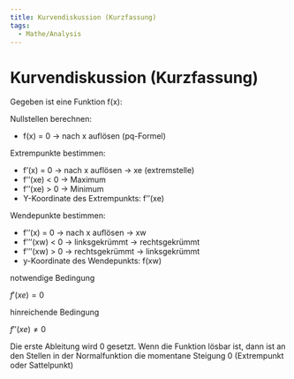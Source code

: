 ```yaml
---
title: Kurvendiskussion (Kurzfassung)
tags:
  - Mathe/Analysis
---
```


# Kurvendiskussion (Kurzfassung)

Gegeben ist eine Funktion f(x):

Nullstellen berechnen:

- f(x) = 0 → nach x auflösen (pq-Formel)

Extrempunkte bestimmen:

- f’(x) = 0 → nach x auflösen → xe (extremstelle)
- f’’(xe) < 0 → Maximum
- f’’(xe) > 0 → Minimum
- Y-Koordinate des Extrempunkts: f’’(xe)

Wendepunkte bestimmen:

- f’’(x) = 0 → nach x auflösen → xw
- f’’’(xw) < 0 → linksgekrümmt → rechtsgekrümmt
- f’’’(xw) > 0 → rechtsgekrümmt → linksgekrümmt
- y-Koordinate des Wendepunkts: f(xw)

notwendige Bedingung

*f*′(*xe*) = 0

hinreichende Bedingung

*f*″(*xe*) ≠ 0

Die erste Ableitung wird 0 gesetzt. Wenn die Funktion lösbar ist, dann ist an den Stellen in der Normalfunktion die momentane Steigung 0 (Extrempunkt oder Sattelpunkt)